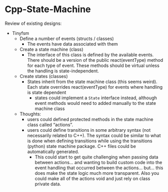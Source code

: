 # Cpp-State-Machine

Review of existing designs:
- Tinyfsm
  - Define a number of events (structs / classes)
    - The events have data associated with them
  - Create a state machine (class)
    - The interface of this class is defined by the available events. There should be a version of the public react(eventType) method for each type of event. These methods should be virtual unless the handling is state-independent.
  - Create states (classes)
    - States inherit from the state machine class (this seems weird). Each state overrides react(eventType) for events where handling is state dependent
      - states could implement a `State` interface instead, although event methods would need to added manually to the state machine class
  - Thoughts:
    - users could defined protected methods in the state machine class called “actions”.
    - users could define transitions in some arbitrary syntax (not necessarily related to C++). The syntax could be similar to what is done when defining transitions while using the transitions (python) state machine package. C++ files could be automatically generated.
      - This could start to get quite challenging when passing data between actions… and wanting to build custom code into the event handling that occurred between the actions… but… this does make the state logic much more transparent. Also you could make all of the actions void and just rely on class private data.
